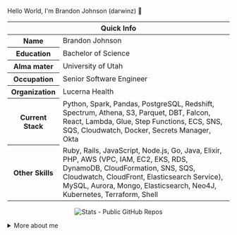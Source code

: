 Hello World, I'm Brandon Johnson (darwinz) 👋

<table>
<thead>
<tr>
<th colspan="2">Quick Info</th>
</tr>
</thead>
<tbody>
<tr><th scope='row'>Name</th><td>Brandon Johnson</td></tr>
<tr><th scope='row'>Education</th><td>Bachelor of Science</td></tr>
<tr><th scope='row'>Alma mater</th><td>University of Utah</td></tr>
<tr><th scope='row'>Occupation</th><td>Senior Software Engineer</td></tr>
<tr><th scope='row'>Organization</th><td>Lucerna Health</td></tr>
<tr><th scope='row'>Current Stack</th><td>Python, Spark, Pandas, PostgreSQL, Redshift, Spectrum, Athena, S3, Parquet, DBT, Falcon, React, Lambda, Glue, Step Functions, ECS, SNS, SQS, Cloudwatch, Docker, Secrets Manager, Okta</td></tr>
<tr><th scope='row'>Other Skills</th><td>Ruby, Rails, JavaScript, Node.js, Go, Java, Elixir, PHP, AWS (VPC, IAM, EC2, EKS, RDS, DynamoDB, CloudFormation, SNS, SQS, Cloudwatch, CloudFront, Elasticsearch Service), MySQL, Aurora, Mongo, Elasticsearch, Neo4J, Kubernetes, Terraform, Shell</td></tr>
</tbody>
</table>

<p align="center"><img align="center" src="https://github-readme-stats.anuraghazra1.vercel.app/api?username=darwinz&show_icons=true&include_all_commits=true&count_private=true&theme=radical" alt="Stats - Public GitHub Repos" /></p>

<details>
<summary> More about me </summary>
<br/>

<ul>
<li>Working on a health-care data platform at early-stage start-up company, <a href="https://lucernahealth.com">Lucerna Health</a></li>
<li>Currently learning Spark and AWS Glue</li>
<li>Interested in learning Rust and doing more with Go and Elixir</li>
</ul>
<p><a href="https://johnsonbrandon.com" target="_blank">johnsonbrandon.com</a></p>
<p><a href="https://linkedin.com/in/brandonbjohnson" target="_blank"><img src="https://cdn.worldvectorlogo.com/logos/linkedin-icon-2.svg" alt="LinkedIn" width="50" height="50"></a><a href="https://hackerrank.com/bbj1979" target="_blank"><img src="https://cdn3.iconfinder.com/data/icons/logos-and-brands-adobe/512/160_Hackerrank-512.png" alt="HackerRank" width="50" height="50"></a><a href="https://twitter.com/ubbjuntu" target="_blank"><img src="https://toppng.com/uploads/preview/format-twitter-logo-transparent-11549680770lolovrdq8m.png" alt="Twitter" width="50" height="50"></a></p>
</details>

